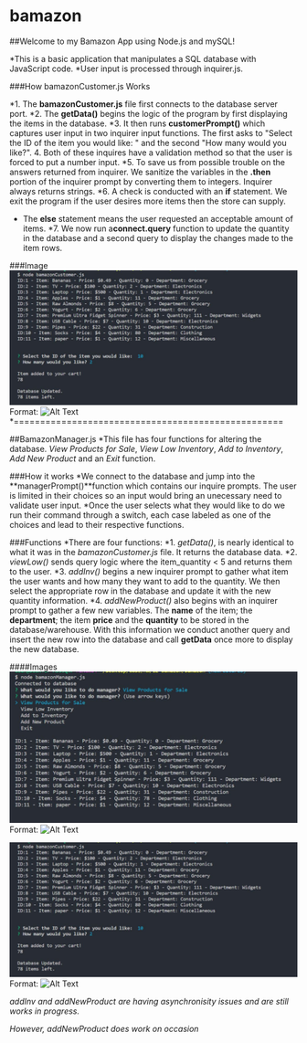 # bamazon

##Welcome to my Bamazon App using Node.js and mySQL!

*This is a basic application that manipulates a SQL database with JavaScript code.
*User input is processed through inquirer.js. 

###How bamazonCustomer.js Works

*1. The **bamazonCustomer.js** file first connects to the database server port.
*2. The **getData()** begins the logic of the program by first displaying the items in the database. 
*3. It then runs **customerPrompt()** which captures user input in two inquirer input functions. The first asks to "Select the ID of the item you would like: " and the second "How many would you like?".
4. Both of these inquires have a validation method so that the user is forced to put a number input.
*5. To save us from possible trouble on the answers returned from inquirer. We sanitize the variables in the **.then** portion of the inquirer prompt  by converting them to integers. Inquirer always returns strings.
*6. A check is conducted with an **if** statement. We exit the program if the user desires more items then the store can supply. 
* The **else** statement means the user requested an acceptable amount of items. 
*7. We now run a**connect.query** function to update the quantity in the database and a second query to display the changes made to the item rows. 

###Image
![Bamazon Customer in Action](/assets/images/bamazonCustomer.JPG)
Format: ![Alt Text](url)
*===================================================

##BamazonManager.js
*This file has four functions for altering the database. *View Products for Sale*, *View Low Inventory*, *Add to Inventory*, *Add New Product* and an *Exit* function.

###How it works
*We connect to the database and jump into the **managerPrompt()**function which contains our inquire prompts. The user is limited in their choices so an input would bring an unecessary need to validate user input.
*Once the user selects what they would like to do we run their command through a switch, each case labeled as one of the choices and lead to their respective functions. 

###Functions
*There are four functions:
*1. *getData()*, is nearly identical to what it was in the *bamazonCustomer.js* file. It returns the database data. 
*2. *viewLow()* sends query logic where the item_quantity < 5 and returns them to the user.
*3. *addInv()* begins a new inquirer prompt to gather what item the user wants and how many they want to add to the quantity. We then select the appropriate row in the database and update it with the new quantity information. 
*4. *addNewProduct()* also begins with an inquirer prompt to gather a few new variables. The **name** of the item; the **department**; the item **price** and the **quantity** to be stored in the database/warehouse. With this information we conduct another query and insert the new row into the database and call **getData** once more to display the new database. 

####Images
![View in Action](/assets/images/bamazonManagerView.JPG)
Format: ![Alt Text](url)


![Low Quantity in Action](/assets/images/bamazonCustomer.JPG)
Format: ![Alt Text](url)

*addInv and addNewProduct are having asynchronisity issues and are still works in progress.*

*However, addNewProduct does work on occasion*  